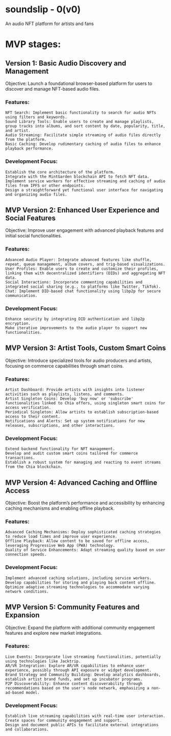 # soundslip - 0(v0)
An audio NFT platform for artists and fans

# MVP stages:

## Version 1: Basic Audio Discovery and Management

Objective: Launch a foundational browser-based platform for users to discover and manage NFT-based audio files.

### Features:

    NFT Search: Implement basic functionality to search for audio NFTs using filters and keywords.
    Sound Library Tools: Enable users to create and manage playlists, group tracks into albums, and sort content by date, popularity, title, and artist.
    Audio Streaming: Facilitate simple streaming of audio files directly from the platform.
    Basic Caching: Develop rudimentary caching of audio files to enhance playback performance.

### Development Focus:

    Establish the core architecture of the platform.
    Integrate with the MintGarden blockchain API to fetch NFT data.
    Implement service workers for effective streaming and caching of audio files from IPFS or other endpoints.
    Design a straightforward yet functional user interface for navigating and organizing audio files.

## MVP Version 2: Enhanced User Experience and Social Features

Objective: Improve user engagement with advanced playback features and initial social functionalities.

### Features:

    Advanced Audio Player: Integrate advanced features like shuffle, repeat, queue management, album covers, and trig-based visualizations.
    User Profiles: Enable users to create and customize their profiles, linking them with decentralized identifiers (DIDs) and aggregating NFT data.
    Social Interactions: Incorporate commenting capabilities and integrated social sharing (e.g., to platforms like Twitter, TikTok).
    Chat: Implement DID-based chat functionality using libp2p for secure communication.

### Development Focus:

    Enhance security by integrating DID authentication and libp2p encryption.
    Make iterative improvements to the audio player to support new functionalities.

## MVP Version 3: Artist Tools, Custom Smart Coins

Objective: Introduce specialized tools for audio producers and artists, focusing on commerce capabilities through smart coins.

### Features:

    Artist Dashboard: Provide artists with insights into listener activities such as playlists, listens, and comments.
    Artist Singleton Coins: Develop 'buy now' or 'subscribe' functionalities linked to Chia offers, using singleton smart coins for access verification.
    Periodical Singleton: Allow artists to establish subscription-based access to their content.
    Notifications and Alerts: Set up system notifications for new releases, subscriptions, and other interactions.

### Development Focus:

    Extend backend functionality for NFT management.
    Develop and audit custom smart coins tailored for commerce transactions.
    Establish a robust system for managing and reacting to event streams from the Chia blockchain.

## MVP Version 4: Advanced Caching and Offline Access

Objective: Boost the platform’s performance and accessibility by enhancing caching mechanisms and enabling offline playback.

### Features:

    Advanced Caching Mechanisms: Deploy sophisticated caching strategies to reduce load times and improve user experience.
    Offline Playback: Allow content to be saved for offline access, leveraging Progressive Web App (PWA) technology.
    Quality of Service Enhancements: Adapt streaming quality based on user connection speeds.

### Development Focus:

    Implement advanced caching solutions, including service workers.
    Develop capabilities for storing and playing back content offline.
    Optimize adaptive streaming technologies to accommodate varying network conditions.

## MVP Version 5: Community Features and Expansion

Objective: Expand the platform with additional community engagement features and explore new market integrations.

### Features:

    Live Events: Incorporate live streaming functionalities, potentially using technologies like Jacktrip.
    AR/VR Integration: Explore AR/VR capabilities to enhance user experience, possibly through API exposure or widget development.
    Brand Strategy and Community Building: Develop analytics dashboards, establish artist brand funds, and set up incubator programs.
    P2P Discoverability: Enhance content discoverability through recommendations based on the user's node network, emphasizing a non-ad-based model.

### Development Focus:

    Establish live streaming capabilities with real-time user interaction.
    Create spaces for community engagement and support.
    Design and document public APIs to facilitate external integrations and collaborations.